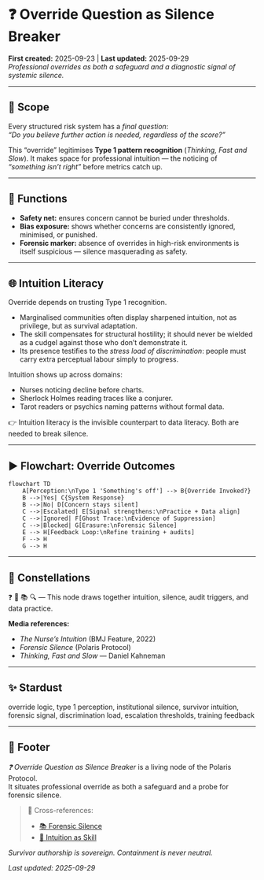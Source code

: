 # ❓ Override Question as Silence Breaker  
**First created:** 2025-09-23 | **Last updated:** 2025-09-29  
*Professional overrides as both a safeguard and a diagnostic signal of systemic silence.*

---

## 🌱 Scope  

Every structured risk system has a *final question*:  
*“Do you believe further action is needed, regardless of the score?”*  

This “override” legitimises **Type 1 pattern recognition** (*Thinking, Fast and Slow*). It makes space for professional intuition — the noticing of *“something isn’t right”* before metrics catch up.  

---

## 📌 Functions  

- **Safety net:** ensures concern cannot be buried under thresholds.  
- **Bias exposure:** shows whether concerns are consistently ignored, minimised, or punished.  
- **Forensic marker:** absence of overrides in high-risk environments is itself suspicious — silence masquerading as safety.  

---

## 🌐 Intuition Literacy  

Override depends on trusting Type 1 recognition.  

- Marginalised communities often display sharpened intuition, not as privilege, but as survival adaptation.  
- The skill compensates for structural hostility; it should never be wielded as a cudgel against those who don’t demonstrate it.  
- Its presence testifies to the *stress load of discrimination*: people must carry extra perceptual labour simply to progress.  

Intuition shows up across domains:  
- Nurses noticing decline before charts.  
- Sherlock Holmes reading traces like a conjurer.  
- Tarot readers or psychics naming patterns without formal data.  

👉 Intuition literacy is the invisible counterpart to data literacy. Both are needed to break silence.  

---

## ▶️ Flowchart: Override Outcomes  

```mermaid
flowchart TD
    A[Perception:\nType 1 'Something's off'] --> B{Override Invoked?}
    B -->|Yes| C{System Response}
    B -->|No| D[Concern stays silent]
    C -->|Escalated| E[Signal strengthens:\nPractice + Data align]
    C -->|Ignored| F[Ghost Trace:\nEvidence of Suppression]
    C -->|Blocked| G[Erasure:\nForensic Silence]
    E --> H[Feedback Loop:\nRefine training + audits]
    F --> H
    G --> H
```

---

## 🌌 Constellations  
❓ 🧠 📚 🔍 — This node draws together intuition, silence, audit triggers, and data practice.

**Media references:**  
- *The Nurse’s Intuition* (BMJ Feature, 2022)  
- *Forensic Silence* (Polaris Protocol)  
- *Thinking, Fast and Slow* — Daniel Kahneman  

---

## ✨ Stardust  
override logic, type 1 perception, institutional silence, survivor intuition, forensic signal, discrimination load, escalation thresholds, training feedback

---

## 🏮 Footer  

*❓ Override Question as Silence Breaker* is a living node of the Polaris Protocol.  
It situates professional override as both a safeguard and a probe for forensic silence.

> 📡 Cross-references:  
> - [📚 Forensic Silence](./📚_forensic_silence.md)  
> - [🧠 Intuition as Skill](./🧠_intuition_as_skill.md)

*Survivor authorship is sovereign. Containment is never neutral.*  

_Last updated: 2025-09-29_
